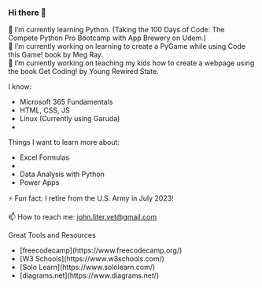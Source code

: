 ### Hi there 👋
🌱 I’m currently learning Python. (Taking the 100 Days of Code: The Compete Python Pro Bootcamp with App Brewery on Udem.)<br>
🔭 I’m currently working on learning to create a PyGame while using Code this Game! book by Meg Ray.<br>
🔭 I’m currently working on teaching my kids how to create a webpage using the book Get Coding! by Young Rewired State.<br>

I know:
<ul>
  <li>Microsoft 365 Fundamentals</li>
  <li>HTML, CSS, JS</li>
  <li>Linux (Currently using Garuda)<li>
</ul>

Things I want to learn more about:
<ul>
  <li>Excel Formulas<li>
  <li>Data Analysis with Python</li>
  <li>Power Apps</li>
</ul>

⚡ Fun fact: I retire from the U.S. Army in July 2023!<br>

📫 How to reach me: john.liter.vet@gmail.com

Great Tools and Resources<br>
<ul>
  <li>[freecodecamp](https://www.freecodecamp.org/)</li>
  <li>[W3 Schools](https://www.w3schools.com/)</li>
  <li>[Solo Learn](https://www.sololearn.com/)</li>
  <li>[diagrams.net](https://www.diagrams.net/)</li>
</ul>
<!--
**civic-coder-guy/civic-coder-guy** is a ✨ _special_ ✨ repository because its `README.md` (this file) appears on your GitHub profile.

Here are some ideas to get you started:

- 🔭 I’m currently working on ...
- 🌱 I’m currently learning ...
- 👯 I’m looking to collaborate on ...
- 🤔 I’m looking for help with ...
- 💬 Ask me about ...
- 📫 How to reach me: ...
- 😄 Pronouns: ...
- ⚡ Fun fact: ...
-->
